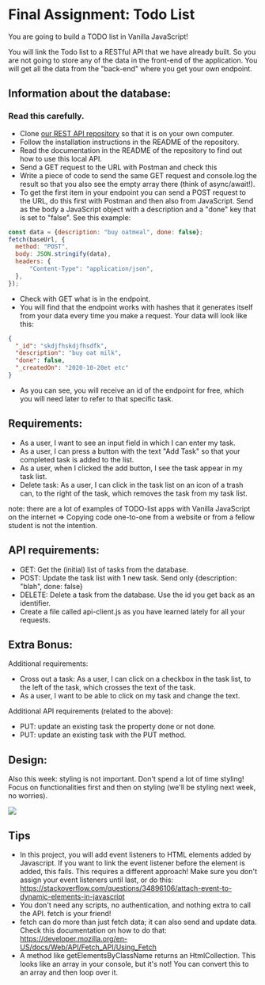 # Final Assignment: Todo List
You are going to build a TODO list in Vanilla JavaScript!

You will link the Todo list to a RESTful API that we have already built. So you are not going to store any of the data in the front-end of the application. You will get all the data from the "back-end" where you get your own endpoint.

## Information about the database:

### Read this carefully.

- Clone [our REST API repository](https://github.com/WincAcademy/local_api) so that it is on your own computer.
- Follow the installation instructions in the README of the repository.
- Read the documentation in the README of the repository to find out how to use this local API.
- Send a GET request to the URL with Postman and check this
- Write a piece of code to send the same GET request and console.log the result so that you also see the empty array there (think of async/await!).
- To get the first item in your endpoint you can send a POST request to the URL, do this first with Postman and then also from JavaScript. Send as the body a JavaScript object with a description and a "done" key that is set to "false". See this example:
```javascript
const data = {description: "buy oatmeal", done: false};
fetch(baseUrl, {
  method: "POST",
  body: JSON.stringify(data),
  headers: {
      "Content-Type": "application/json",
  },
});
```
- Check with GET what is in the endpoint.
- You will find that the endpoint works with hashes that it generates itself from your data every time you make a request. Your data will look like this:
```json
{
  "_id": "skdjfhskdjfhsdfk",
  "description": "buy oat milk",
  "done": false,
  "_createdOn": "2020-10-20et etc"
}
```
- As you can see, you will receive an id of the endpoint for free, which you will need later to refer to that specific task.

## Requirements:

- As a user, I want to see an input field in which I can enter my task.
- As a user, I can press a button with the text "Add Task" so that your completed task is added to the list.
- As a user, when I clicked the add button, I see the task appear in my task list.
- Delete task: As a user, I can click in the task list on an icon of a trash can, to the right of the task, which removes the task from my task list.

note: there are a lot of examples of TODO-list apps with Vanilla JavaScript on the internet ⇒ Copying code one-to-one from a website or from a fellow student is not the intention.

## API requirements:

- GET: Get the (initial) list of tasks from the database.
- POST: Update the task list with 1 new task. Send only {description: "blah", done: false}
- DELETE: Delete a task from the database. Use the id you get back as an identifier.
- Create a file called api-client.js as you have learned lately for all your requests.

## Extra Bonus:

Additional requirements:

- Cross out a task: As a user, I can click on a checkbox in the task list, to the left of the task, which crosses the text of the task.
- As a user, I want to be able to click on my task and change the text.

Additional API requirements (related to the above):

- PUT: update an existing task the property done or not done.
- PUT: update an existing task with the PUT method.

## Design:

Also this week: styling is not important. Don't spend a lot of time styling! Focus on functionalities first and then on styling (we'll be styling next week, no worries).

![](https://media.wincacademy.nl/todo-list.png)

## Tips

- In this project, you will add event listeners to HTML elements added by Javascript. If you want to link the event listener before the element is added, this fails. This requires a different approach! Make sure you don't assign your event listeners until last, or do this: https://stackoverflow.com/questions/34896106/attach-event-to-dynamic-elements-in-javascript
- You don't need any scripts, no authentication, and nothing extra to call the API. fetch is your friend!
- fetch can do more than just fetch data; it can also send and update data. Check this documentation on how to do that: https://developer.mozilla.org/en-US/docs/Web/API/Fetch_API/Using_Fetch
- A method like getElementsByClassName returns an HtmlCollection. This looks like an array in your console, but it's not! You can convert this to an array and then loop over it.
